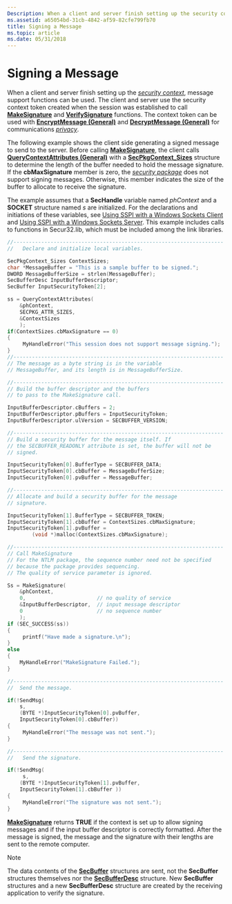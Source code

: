 ```yaml
---
Description: When a client and server finish setting up the security context, message support functions can be used.
ms.assetid: a65054bd-31cb-4842-af59-82cfe799fb70
title: Signing a Message
ms.topic: article
ms.date: 05/31/2018
---
```


# Signing a Message

When a client and server finish setting up the [*security context*](https://msdn.microsoft.com/library/ms721625(v=VS.85).aspx), message support functions can be used. The client and server use the security context token created when the session was established to call [**MakeSignature**](/windows/desktop/api/Sspi/nf-sspi-makesignature) and [**VerifySignature**](/windows/desktop/api/Sspi/nf-sspi-verifysignature) functions. The context token can be used with [**EncryptMessage (General)**](https://msdn.microsoft.com/library/Aa375378(v=VS.85).aspx) and [**DecryptMessage (General)**](https://msdn.microsoft.com/library/Aa375211(v=VS.85).aspx) for communications [*privacy*](https://msdn.microsoft.com/library/ms721603(v=VS.85).aspx).

The following example shows the client side generating a signed message to send to the server. Before calling [**MakeSignature**](/windows/desktop/api/Sspi/nf-sspi-makesignature), the client calls [**QueryContextAttributes (General)**](https://msdn.microsoft.com/library/Aa379326(v=VS.85).aspx) with a [**SecPkgContext\_Sizes**](/windows/desktop/api/Sspi/ns-sspi-secpkgcontext_sizes) structure to determine the length of the buffer needed to hold the message signature. If the **cbMaxSignature** member is zero, the [*security package*](https://msdn.microsoft.com/library/ms721625(v=VS.85).aspx) does not support signing messages. Otherwise, this member indicates the size of the buffer to allocate to receive the signature.

The example assumes that a **SecHandle** variable named *phContext* and a **SOCKET** structure named *s* are initialized. For the declarations and initiations of these variables, see [Using SSPI with a Windows Sockets Client](using-sspi-with-a-windows-sockets-client.md) and [Using SSPI with a Windows Sockets Server](using-sspi-with-a-windows-sockets-server.md). This example includes calls to functions in Secur32.lib, which must be included among the link libraries.


```C++
//--------------------------------------------------------------------
//   Declare and initialize local variables.

SecPkgContext_Sizes ContextSizes;
char *MessageBuffer = "This is a sample buffer to be signed.";
DWORD MessageBufferSize = strlen(MessageBuffer);
SecBufferDesc InputBufferDescriptor;
SecBuffer InputSecurityToken[2];

ss = QueryContextAttributes(
    &phContext,
    SECPKG_ATTR_SIZES,
    &ContextSizes
    );
if(ContextSizes.cbMaxSignature == 0)
{
     MyHandleError("This session does not support message signing.");
}
//--------------------------------------------------------------------
// The message as a byte string is in the variable 
// MessageBuffer, and its length is in MessageBufferSize. 

//--------------------------------------------------------------------
// Build the buffer descriptor and the buffers 
// to pass to the MakeSignature call.

InputBufferDescriptor.cBuffers = 2;
InputBufferDescriptor.pBuffers = InputSecurityToken;
InputBufferDescriptor.ulVersion = SECBUFFER_VERSION;

//--------------------------------------------------------------------
// Build a security buffer for the message itself. If 
// the SECBUFFER_READONLY attribute is set, the buffer will not be
// signed.

InputSecurityToken[0].BufferType = SECBUFFER_DATA;
InputSecurityToken[0].cbBuffer = MessageBufferSize;
InputSecurityToken[0].pvBuffer = MessageBuffer;

//--------------------------------------------------------------------
// Allocate and build a security buffer for the message
// signature.

InputSecurityToken[1].BufferType = SECBUFFER_TOKEN;
InputSecurityToken[1].cbBuffer = ContextSizes.cbMaxSignature;
InputSecurityToken[1].pvBuffer = 
        (void *)malloc(ContextSizes.cbMaxSignature);

//--------------------------------------------------------------------
// Call MakeSignature 
// For the NTLM package, the sequence number need not be specified 
// because the package provides sequencing.
// The quality of service parameter is ignored.

Ss = MakeSignature(
    &phContext,
    0,                       // no quality of service
    &InputBufferDescriptor,  // input message descriptor
    0                        // no sequence number
    );
if (SEC_SUCCESS(ss))
{
     printf("Have made a signature.\n");
}
else
{ 
    MyHandleError("MakeSignature Failed."); 
}

//--------------------------------------------------------------------
//  Send the message.

if(!SendMsg(
    s,
    (BYTE *)InputSecurityToken[0].pvBuffer,
    InputSecurityToken[0].cbBuffer))
{
     MyHandleError("The message was not sent.");
}

//--------------------------------------------------------------------
//   Send the signature.

if(!SendMsg(
     s,
    (BYTE *)InputSecurityToken[1].pvBuffer,
    InputSecurityToken[1].cbBuffer ))
{
     MyHandleError("The signature was not sent.");
}
```



[**MakeSignature**](/windows/desktop/api/Sspi/nf-sspi-makesignature) returns **TRUE** if the context is set up to allow signing messages and if the input buffer descriptor is correctly formatted. After the message is signed, the message and the signature with their lengths are sent to the remote computer.

> [!Note]  
> The data contents of the [**SecBuffer**](/windows/desktop/api/Sspi/ns-sspi-secbuffer) structures are sent, not the **SecBuffer** structures themselves nor the [**SecBufferDesc**](/windows/desktop/api/Sspi/ns-sspi-secbufferdesc) structure. New **SecBuffer** structures and a new **SecBufferDesc** structure are created by the receiving application to verify the signature.

 

 

 



